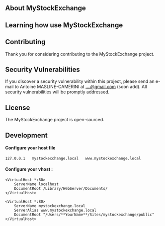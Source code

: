 
## About MyStockExchange



## Learning how use MyStockExchange



## Contributing

Thank you for considering contributing to the MyStockExchange project.

## Security Vulnerabilities

If you discover a security vulnerability within this project, please send an e-mail to Antoine MASLINE-CAMERINI at ....@gmail.com (soon add). All security vulnerabilities will be promptly addressed.

## License

The MyStockExchange project is open-sourced.

## Development 

#### Configure your host file
    
    127.0.0.1   mystockexchange.local   www.mystockexchange.local

#### Configure your vhost : 

    <VirtualHost *:80>
        ServerName localhost
        DocumentRoot /Library/WebServer/Documents/
    </VirtualHost>
    
    <VirtualHost *:80>
        ServerName mystockexchange.local
        ServerAlias www.mystockexchange.local
        DocumentRoot "/Users/**YourName**/Sites/mystockexchange/public"
    </VirtualHost>

